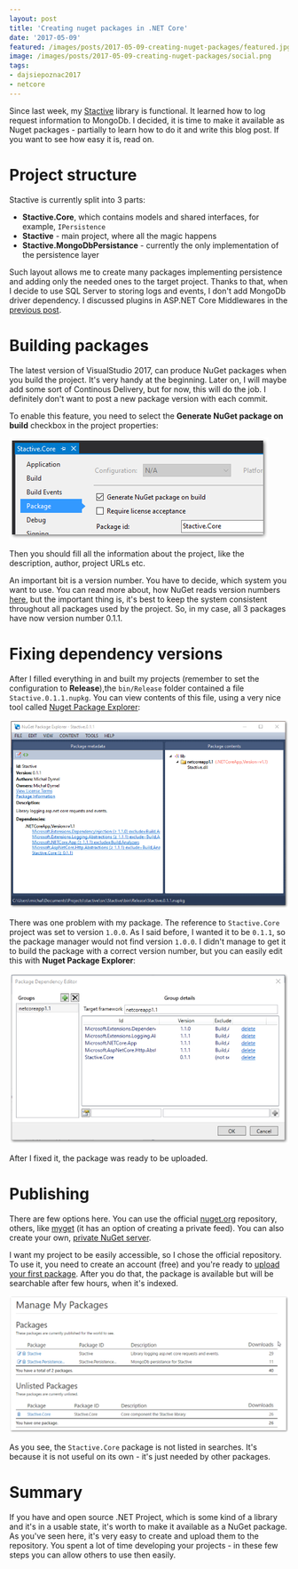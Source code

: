 ```yaml
---
layout: post
title: 'Creating nuget packages in .NET Core'
date: '2017-05-09'
featured: /images/posts/2017-05-09-creating-nuget-packages/featured.jpg
image: /images/posts/2017-05-09-creating-nuget-packages/social.png
tags: 
- dajsiepoznac2017
- netcore
---
```

Since last week, my [Stactive](https://github.com/mdymel/stactive) library is functional. It learned how to log request information to MongoDb. I decided, it is time to make it available as Nuget packages - partially to learn how to do it and write this blog post. If you want to see how easy it is, read on. 

# Project structure 
Stactive is currently split into 3 parts: 
 
 * **Stactive.Core**, which contains models and shared interfaces, for example, `IPersistence`
 * **Stactive** - main project, where all the magic happens
 * **Stactive.MongoDbPersistance** - currently the only implementation of the persistence layer

Such layout allows me to create many packages implementing persistence and adding only the needed ones to the target project. Thanks to that, when I decide to use SQL Server to storing logs and events, I don't add MongoDb driver dependency. I discussed plugins in ASP.NET Core Middlewares in the [previous post](/2017/05/03/aspnetcore-middleware-plugins/).

# Building packages 
The latest version of VisualStudio 2017, can produce NuGet packages when you build the project. It's very handy at the beginning. Later on, I will maybe add some sort of Continous Delivery, but for now, this will do the job. I definitely don't want to post a new package version with each commit. 

To enable this feature, you need to select the **Generate NuGet package on build** checkbox in the project properties: 

![genearate package](/images/posts/2017-05-09-creating-nuget-packages/generate-package.png)

Then you should fill all the information about the project, like the description, author, project URLs etc. 

An important bit is a version number. You have to decide, which system you want to use. You can read more about, how NuGet reads version numbers [here](https://docs.microsoft.com/en-us/nuget/create-packages/dependency-versions), but the important thing is, it's best to keep the system consistent throughout all packages used by the project. So, in my case, all 3 packages have now version number 0.1.1.

# Fixing dependency versions 
After I filled everything in and built my projects (remember to set the configuration to **Release**),the `bin/Release` folder contained a file `Stactive.0.1.1.nupkg`. You can view contents of this file, using a very nice tool called [Nuget Package Explorer](https://github.com/NuGetPackageExplorer/NuGetPackageExplorer): 

![Nuget Package Explorer](/images/posts/2017-05-09-creating-nuget-packages/package-explorer.png)

There was one problem with my package. The reference to `Stactive.Core` project was set to version `1.0.0`. As I said before, I wanted it to be `0.1.1`, so the package manager would not find version `1.0.0`. I didn't manage to get it to build the package with a correct version number, but you can easily edit this with **Nuget Package Explorer**: 

![Edit dependencies](/images/posts/2017-05-09-creating-nuget-packages/edit-dependencies.png)

After I fixed it, the package was ready to be uploaded. 

# Publishing 
There are few options here. You can use the official [nuget.org](https://www.nuget.org/) repository, others, like [myget](https://www.myget.org/) (it has an option of creating a private feed). You can also create your own, [private NuGet server](https://docs.microsoft.com/en-us/nuget/hosting-packages/overview). 

I want my project to be easily accessible, so I chose the official repository. To use it, you need to create an account (free) and you're ready to [upload your first package](https://www.nuget.org/packages/manage/upload). After you do that, the package is available but will be searchable after few hours, when it's indexed. 

![Manage packages](/images/posts/2017-05-09-creating-nuget-packages/manage-packages.png)

As you see, the `Stactive.Core` package is not listed in searches. It's because it is not useful on its own - it's just needed by other packages. 

# Summary
If you have and open source .NET Project, which is some kind of a library and it's in a usable state, it's worth to make it available as a NuGet package. As you've seen here, it's very easy to create and upload them to the repository. You spent a lot of time developing your projects - in these few steps you can allow others to use then easily. 